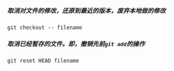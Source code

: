##### 取消对文件的修改，还原到最近的版本，废弃本地做的修改
`git checkout -- filename`  

##### 取消已经暂存的文件。即，撤销先前`git add`的操作
`git reset HEAD filename`